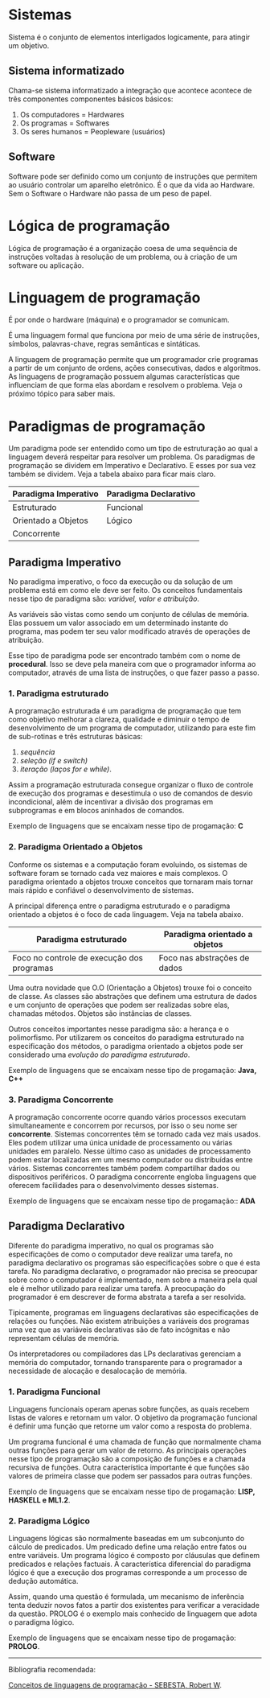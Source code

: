 # Sistemas

Sistema é o conjunto de elementos interligados logicamente, para atingir um objetivo.

## Sistema informatizado

Chama-se sistema informatizado a integração que acontece acontece de três componentes componentes básicos básicos:

1. Os computadores = Hardwares
2. Os programas = Softwares
3. Os seres humanos = Peopleware (usuários)

## Software

Software pode ser definido como um conjunto de instruções que permitem ao usuário controlar um aparelho eletrônico. É o que da vida ao Hardware. Sem o Software o Hardware não passa de um peso de papel. 

# Lógica de programação

Lógica de programação é a organização coesa de uma sequência de instruções voltadas à resolução de um problema, ou à criação de um software ou aplicação.

# Linguagem de programação

É por onde o hardware (máquina) e o programador se comunicam.

É uma linguagem formal que funciona por meio de uma série de instruções, símbolos, palavras-chave, regras semânticas e sintáticas.

A linguagem de programação permite que um programador crie programas a partir de um conjunto de ordens, ações consecutivas, dados e algoritmos. As linguagens de programação possuem algumas características que influenciam de que forma elas abordam e resolvem o problema. Veja o próximo tópico para saber mais.

# Paradigmas de programação

Um paradigma pode ser entendido como um tipo de estruturação ao qual a linguagem deverá respeitar para resolver um problema. Os paradigmas de programação se dividem em Imperativo e Declarativo. E esses por sua vez também se dividem. Veja a tabela abaixo para ficar mais claro.

| Paradigma Imperativo | Paradigma Declarativo |
| ----------- | ----------- |
| Estruturado | Funcional |
| Orientado a Objetos | Lógico |
| Concorrente |  |

## Paradigma Imperativo

No paradigma imperativo, o foco da execução ou da solução de um problema está em como ele deve ser feito. Os conceitos
fundamentais nesse tipo de paradigma são: *variável, valor e atribuição*. 

As variáveis são vistas como sendo um conjunto de células de memória. Elas possuem um valor associado em um determinado instante do programa, mas podem ter seu valor modificado através de operações de atribuição. 

Esse tipo de paradigma pode ser encontrado também com o nome de **procedural**. Isso se deve pela maneira com que o programador informa ao computador, através de uma lista de instruções, o que fazer passo a passo.

### 1. Paradigma estruturado

A programação estruturada é um paradigma de programação que tem como objetivo melhorar a clareza, qualidade e diminuir o tempo de desenvolvimento de um programa de computador, utilizando para este fim de sub-rotinas e três estruturas básicas: 

1. *sequência*
2. *seleção* *(if e switch)* 
3. *iteração* *(laços for e while)*.

Assim a programação estruturada consegue organizar o fluxo de controle de execução dos programas e desestimula o uso de comandos de desvio incondicional, além de incentivar a divisão dos programas em subprogramas e em blocos aninhados de comandos.

Exemplo de linguagens que se encaixam nesse tipo de progamação: **C**

### 2. Paradigma Orientado a Objetos

Conforme os sistemas e a computação foram evoluindo, os sistemas de software foram se tornado cada vez maiores e mais complexos. O paradigma orientado a objetos trouxe conceitos que tornaram mais tornar mais rápido e confiável o desenvolvimento de sistemas.

A principal diferença entre o paradigma estruturado e o paradigma orientado a objetos é o foco de cada linguagem. Veja na tabela abaixo. 

| Paradigma estruturado | Paradigma orientado a objetos |
| ----------- | ----------- |
| Foco no controle de execução dos programas | Foco nas abstrações de dados |

Uma outra novidade que O.O (Orientação a Objetos) trouxe foi o conceito de classe. As  classes são abstrações que definem uma estrutura de dados e um conjunto de operações que podem ser realizadas sobre elas, chamadas métodos. Objetos são instâncias de classes.

Outros conceitos importantes nesse paradigma são: a herança e o polimorfismo. Por utilizarem os conceitos do paradigma estruturado na especificação dos métodos, o paradigma orientado a objetos pode ser considerado uma *evolução do paradigma estruturado*. 

Exemplo de linguagens que se encaixam nesse tipo de progamação: **Java, C++**

### 3. Paradigma Concorrente

A programação concorrente ocorre quando vários processos executam simultaneamente e concorrem por recursos, por isso o seu nome ser **concorrente**. Sistemas concorrentes têm se tornado cada vez mais usados. Eles podem utilizar uma única unidade de processamento ou várias unidades em paralelo. Nesse último caso as unidades de processamento podem estar localizadas em um mesmo computador ou distribuídas entre vários. Sistemas concorrentes também podem compartilhar dados ou dispositivos periféricos. O paradigma concorrente engloba linguagens que oferecem facilidades para o desenvolvimento desses sistemas. 

Exemplo de linguagens que se encaixam nesse tipo de progamação:: **ADA**

## Paradigma Declarativo

Diferente do paradigma imperativo, no qual os programas são especificações de como o computador deve realizar uma tarefa, no paradigma declarativo os programas são especificações sobre o que é esta tarefa. No paradigma declarativo, o programador não precisa se preocupar sobre como o computador é implementado, nem sobre a maneira pela qual ele é melhor utilizado para realizar uma tarefa. A preocupação do programador é em descrever de forma abstrata a tarefa a ser resolvida.

Tipicamente, programas em linguagens declarativas são especificações de relações ou funções. Não existem atribuições a variáveis dos programas uma vez que as variáveis declarativas são de fato incógnitas e não representam células de memória.

Os interpretadores ou compiladores das LPs declarativas gerenciam a memória do computador, tornando transparente para o programador a necessidade de alocação e desalocação de memória.

### 1. Paradigma Funcional

Linguagens funcionais operam apenas sobre funções, as quais recebem listas de valores e retornam um valor. O objetivo da programação funcional é definir uma função que retorne um valor como a resposta do problema.

Um programa funcional é uma chamada de função que normalmente chama outras funções para gerar um valor de retorno. As principais operações nesse tipo de programação são a composição de funções e a chamada recursiva de funções. Outra característica importante é que funções são valores de primeira classe que podem ser passados para outras funções. 

Exemplo de linguagens que se encaixam nesse tipo de progamação: **LISP, HASKELL e ML1.2**.

### 2. Paradigma Lógico

Linguagens lógicas são normalmente baseadas em um subconjunto do cálculo de predicados. Um predicado define uma relação entre fatos ou entre variáveis. Um programa lógico é composto por cláusulas que definem predicados e relações factuais. A característica diferencial do paradigma lógico é que a execução dos programas corresponde a um processo
de dedução automática. 

Assim, quando uma questão é formulada, um mecanismo de inferência tenta deduzir novos fatos a partir dos existentes para verificar a veracidade da questão. PROLOG é o exemplo mais conhecido de linguagem que adota o paradigma lógico.

Exemplo de linguagens que se encaixam nesse tipo de progamação: **PROLOG**.

***
Bibliografia recomendada:

[Conceitos de linguagens de programação - SEBESTA, Robert W]([https://duckduckgo.com](https://www.amazon.com.br/Conceitos-linguagens-programa%C3%A7%C3%A3o-Robert-Sebesta/dp/8577807916)).
